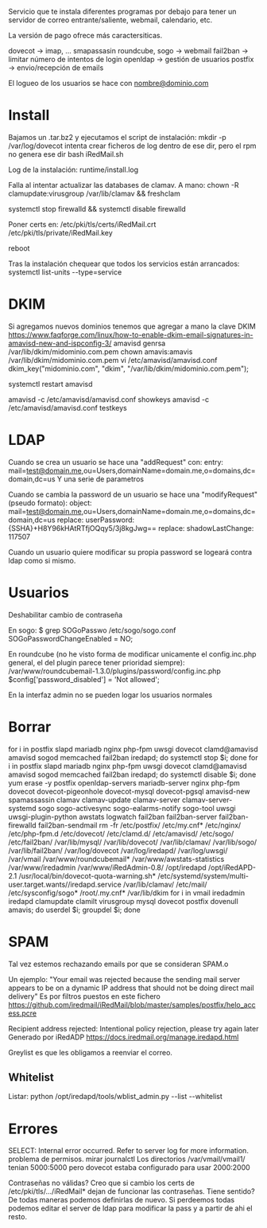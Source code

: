 Servicio que te instala diferentes programas por debajo para tener un servidor de correo entrante/saliente, webmail, calendario, etc.

La versión de pago ofrece más caractersiticas.

dovecot -> imap, ...
smapassasin
roundcube, sogo -> webmail
fail2ban -> limitar número de intentos de login
openldap -> gestión de usuarios
postfix -> envio/recepción de emails

El logueo de los usuarios se hace con nombre@dominio.com

# Install
Bajamos un .tar.bz2 y ejecutamos el script de instalación:
mkdir -p /var/log/dovecot
  intenta crear ficheros de log dentro de ese dir, pero el rpm no genera ese dir
bash iRedMail.sh

Log de la instalación:
runtime/install.log

Falla al intentar actualizar las databases de clamav.
A mano:
chown -R clamupdate:virusgroup /var/lib/clamav && freshclam

systemctl stop firewalld && systemctl disable firewalld

Poner certs en:
/etc/pki/tls/certs/iRedMail.crt
/etc/pki/tls/private/iRedMail.key

reboot

Tras la instalación chequear que todos los servicios están arrancados:
systemctl list-units --type=service


# DKIM
Si agregamos nuevos dominios tenemos que agregar a mano la clave DKIM
https://www.faqforge.com/linux/how-to-enable-dkim-email-signatures-in-amavisd-new-and-ispconfig-3/
amavisd genrsa /var/lib/dkim/midominio.com.pem
chown amavis:amavis /var/lib/dkim/midominio.com.pem
vi /etc/amavisd/amavisd.conf
  dkim_key("midominio.com", "dkim", "/var/lib/dkim/midominio.com.pem");

systemctl restart amavisd

amavisd -c /etc/amavisd/amavisd.conf showkeys
amavisd -c /etc/amavisd/amavisd.conf testkeys

# LDAP
Cuando se crea un usuario se hace una "addRequest" con:
entry: mail=test@domain.me,ou=Users,domainName=domain.me,o=domains,dc=domain,dc=us
Y una serie de parametros

Cuando se cambia la password de un usuario se hace una "modifyRequest" (pseudo formato):
object: mail=test@domain.me,ou=Users,domainName=domain.me,o=domains,dc=domain,dc=us
replace: userPassword: {SSHA}+H8Y96kHAtRTfjOQqy5/3j8kgJwg==
replace: shadowLastChange: 117507

Cuando un usuario quiere modificar su propia password se logeará contra ldap como si mismo.


# Usuarios
Deshabilitar cambio de contraseña

En sogo:
$ grep SOGoPasswo /etc/sogo/sogo.conf
    SOGoPasswordChangeEnabled = NO;

En roundcube (no he visto forma de modificar unicamente el config.inc.php general, el del plugin parece tener prioridad siempre):
/var/www/roundcubemail-1.3.0/plugins/password/config.inc.php
$config['password_disabled'] = 'Not allowed';


En la interfaz admin no se pueden logar los usuarios normales



# Borrar
for i in postfix slapd mariadb nginx php-fpm uwsgi dovecot clamd@amavisd amavisd sogod memcached fail2ban iredapd; do systemctl stop $i; done
for i in postfix slapd mariadb nginx php-fpm uwsgi dovecot clamd@amavisd amavisd sogod memcached fail2ban iredapd; do systemctl disable $i; done
yum erase -y postfix openldap-servers mariadb-server nginx php-fpm dovecot dovecot-pigeonhole dovecot-mysql dovecot-pgsql amavisd-new spamassassin clamav clamav-update clamav-server clamav-server-systemd  sogo sogo-activesync sogo-ealarms-notify sogo-tool uwsgi uwsgi-plugin-python awstats logwatch fail2ban fail2ban-server fail2ban-firewalld fail2ban-sendmail
rm -fr /etc/postfix/ /etc/my.cnf* /etc/nginx/ /etc/php-fpm.d /etc/dovecot/ /etc/clamd.d/ /etc/amavisd/ /etc/sogo/ /etc/fail2ban/ /var/lib/mysql/ /var/lib/dovecot/ /var/lib/clamav/ /var/lib/sogo/ /var/lib/fail2ban/ /var/log/dovecot  /var/log/iredapd/ /var/log/uwsgi/ /var/vmail /var/www/roundcubemail* /var/www/awstats-statistics /var/www/iredadmin /var/www/iRedAdmin-0.8/ /opt/iredapd /opt/iRedAPD-2.1 /usr/local/bin/dovecot-quota-warning.sh* /etc/systemd/system/multi-user.target.wants//iredapd.service /var/lib/clamav/ /etc/mail/ /etc/sysconfig/sogo* /root/.my.cnf* /var/lib/dkim
for i in vmail iredadmin iredapd clamupdate clamilt virusgroup mysql dovecot postfix dovenull amavis; do userdel $i; groupdel $i; done


# SPAM

Tal vez estemos rechazando emails por que se consideran SPAM.o

Un ejemplo:
"Your email was rejected because the sending mail server appears to be on a dynamic IP address that should not be doing direct mail delivery"
Es por filtros puestos en este fichero https://github.com/iredmail/iRedMail/blob/master/samples/postfix/helo_access.pcre



Recipient address rejected: Intentional policy rejection, please try again later
Generado por iRedADP
https://docs.iredmail.org/manage.iredapd.html

Greylist es que les obligamos a reenviar el correo.


## Whitelist
Listar:
python /opt/iredapd/tools/wblist_admin.py --list --whitelist


# Errores
SELECT: Internal error occurred. Refer to server log for more information.
  problema de permisos. mirar journalctl
  Los directorios /var/vmail/vmail1/ tenian 5000:5000 pero dovecot estaba configurado para usar 2000:2000


Contraseñas no válidas?
Creo que si cambio los certs de /etc/pki/tls/.../iRedMail* dejan de funcionar las contraseñas.
Tiene sentido?
De todas maneras podemos definirlas de nuevo.
Si perdeemos todas podemos editar el server de ldap para modificar la pass y a partir de ahi el resto.
